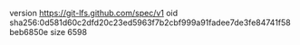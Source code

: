 version https://git-lfs.github.com/spec/v1
oid sha256:0d581d60c2dfd20c23ed5963f7b2cbf999a91fadee7de3fe84741f58beb6850e
size 6598
